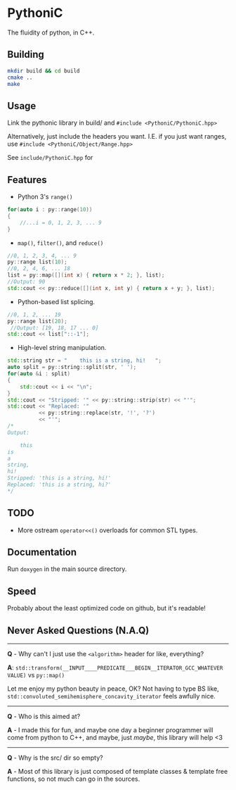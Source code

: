 # PythoniC

The fluidity of python, in C++.

## Building

```bash
mkdir build && cd build
cmake ..
make
```

## Usage

Link the pythonic library in build/ and `#include <PythoniC/PythoniC.hpp>`

Alternatively, just include the headers you want. I.E. if you just want ranges, use `#include <PythoniC/Object/Range.hpp>`

See `include/PythoniC.hpp` for 

## Features

* Python 3's `range()`

```cpp
for(auto i : py::range(10))
{
    //...i = 0, 1, 2, 3, ... 9 
}
```

* `map()`, `filter()`, and `reduce()`

```cpp
//0, 1, 2, 3, 4, ... 9
py::range list(10);
//0, 2, 4, 6, ... 18
list = py::map([](int x) { return x * 2; }, list);
//Output: 90
std::cout << py::reduce([](int x, int y) { return x + y; }, list);
```

* Python-based list splicing.

```cpp
//0, 1, 2, ... 19
py::range list(20);
 //Output: [19, 18, 17 ... 0]
std::cout << list["::-1"];
```

* High-level string manipulation.

```cpp
std::string str = "    this is a string, hi!   ";
auto split = py::string::split(str, ' ');
for(auto &i : split)
{
    std::cout << i << "\n";
}
std::cout << "Stripped: '" << py::string::strip(str) << "'";
std::cout << "Replaced: '" 
          << py::string::replace(str, '!', '?') 
          << "'";
/*
Output:

    this
is
a
string,
hi!    
Stripped: 'this is a string, hi!' 
Replaced: 'this is a string, hi?'
*/
```

## TODO

- More ostream `operator<<()` overloads for common STL types.

## Documentation

Run `doxygen` in the main source directory.

## Speed

Probably about the least optimized code on github, but it's readable!

## Never Asked Questions (N.A.Q)

---
**Q** - Why can't I just use the `<algorithm>` header for like, everything?

**A**: `std::transform(__INPUT____PREDICATE___BEGIN__ITERATOR_GCC_WHATEVER VALUE)`
vs
`py::map()`

Let me enjoy my python beauty in peace, OK? Not having to type BS like, `std::convoluted_semihemisphere_concavity_iterator` feels awfully nice.

---
**Q** - Who is this aimed at?

**A** - I made this for fun, and maybe one day a beginner programmer will come from python to C++, and maybe, just *maybe*, this library will help <3

---

**Q** - Why is the src/ dir so empty?

**A** - Most of this library is just composed of template classes & template free functions, so not much can go in the sources.